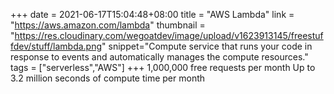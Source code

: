 +++
date = 2021-06-17T15:04:48+08:00
title = "AWS Lambda"
link = "https://aws.amazon.com/lambda"
thumbnail = "https://res.cloudinary.com/wegoatdev/image/upload/v1623913145/freestuffdev/stuff/lambda.png"
snippet="Compute service that runs your code in response to events and automatically manages the compute resources."
tags = ["serverless","AWS"]
+++
1,000,000 free requests per month
Up to 3.2 million seconds of compute time per month